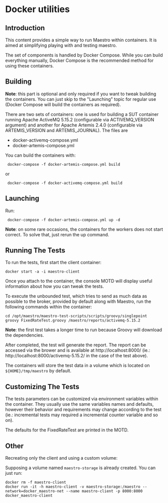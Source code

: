 Docker utilities
============


Introduction
----

This content provides a simple way to run Maestro within containers. It is aimed at 
simplifying playing with and testing maestro.

The set of components is handled by Docker Compose. While you can build everything 
manually, Docker Compose is the recommended method for using these containers.

Building
----

**Note**: this part is optional and only required if you want to tweak building the 
containers. You can just skip to the "Launching" topic for regular use (Docker Compose 
will build the containers as required).

There are two sets of containers: one is used for building a SUT container running Apache 
ActiveMQ 5.15.2 (configurable via ACTIVEMQ_VERSION argument) and another for Apache 
Artemis 2.4.0 (configurable via ARTEMIS_VERSION and ARTEMIS_JOURNAL). The files are

* docker-activemq-compose.yml
* docker-artemis-compose.yml


You can build the containers with:

```
 docker-compose -f docker-artemis-compose.yml build
```

or

```
 docker-compose -f docker-activemq-compose.yml build
```


Launching
----

Run:

```
 docker-compose -f docker-artemis-compose.yml up -d
```

**Note**: on some rare occasions, the containers for the workers does not start correct. 
To solve that, just rerun the up command. 


Running The Tests
----

To run the tests, first start the client container:

```
docker start -a -i maestro-client
```

Once you attach to the container, the console MOTD will display useful information about 
how you can tweak the tests. 

To execute the unbounded test, which tries to send as much data as possible to the broker,
provided by default along with Maestro, run the following commands within the container:

```
cd /opt/maestro/maestro-test-scripts/scripts/groovy/singlepoint
groovy FixedRateTest.groovy /maestro/reports/activemq-5.15.2
```

**Note**: the first test takes a longer time to run because Groovy will download the 
dependencies. 

After completed, the test will generate the report. The report can be accessed via the 
brower and is available at http://localhost:8000/ (ie.: http://localhost:8000/activemq-5.15.2/
in the case of the test above). 

The containers will store the test data in a volume which is located on `${HOME}/tmp/maestro`
by default.


Customizing The Tests
----

The tests parameters can be customized via environment variables within the container. They
usually use the same variables names and defaults, however their behavior and requirements
may change according to the test (ie.: incremental tests may required a incremental counter
variable and so on).

The defaults for the FixedRateTest are printed in the MOTD. 

Other
----

Recreating only the client and using a custom volume:

Supposing a volume named `maestro-storage` is already created. You can just run: 

```
docker rm -f maestro-client
docker run -it -h maestro-client -v maestro-storage:/maestro --network=docker_maestro-net --name maestro-client -p 8000:8000 docker_maestro-client
```